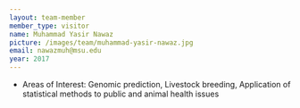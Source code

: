 ```yaml
---
layout: team-member
member_type: visitor
name: Muhammad Yasir Nawaz
picture: /images/team/muhammad-yasir-nawaz.jpg
email: nawazmuh@msu.edu
year: 2017
---
```


- Areas of Interest: Genomic prediction, Livestock breeding, Application of
  statistical methods to public and animal health issues
